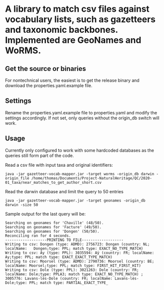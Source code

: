 # A library to match csv files against vocabulary lists, such as gazetteers and taxonomic backbones. Implemented are GeoNames and WoRMS.

## Get the source or binaries
For nontechnical users, the easiest is to get the release binary and download the properties.yaml.example file.

## Settings
Rename the properties.yaml.example file to properties.yaml and modify the settings accordingly. If not set, only queries without the origin_db switch will work.

## Usage
Currently only configured to work with some hardcoded databases as the queries still form part of the code.

Read a csv file with input taxa and original identifiers:
 
	java -jar gazetteer-vocab-mapper.jar -target worms -origin_db darwin -origin_file /home/thomas/Documents/Project-NaturalHeritage/QC/2020-01_taxa/near_matches_to_get_author_short.csv 

Read the darwin database and limit the query to 50 entries

	java -jar gazetteer-vocab-mapper.jar -target geonames -origin_db darwin -size 50
Sample output for the last query will be:

	Searching on geonames for 'Chaville' (48/50). 
	Searching on geonames for 'Facture' (49/50). 
	Searching on geonames for 'Dongen' (50/50). 
	Reconciling ran for 4 seconds.
	-------------------PRINTING TO FILE-------------------
	Writing to csv: Dongen (type: ADMD): 2756723: Dongen (country: NL; localName: 	Dongen;type: PPL; match type: EXACT_NO_TYPE_MATCH) 
	Writing to csv: Ay (type: PPL): 3035594: Aÿ (country: FR; localName: Ay;type: PPL; match type: EXACT_EXACT_TYPE_MATCH) 
	Writing to csv: Moorsel (type: ADMD): 2790736: Moorsel (country: BE; localName: Moorsel;type: PPL; match type: FIRST_HIT_FIRST_HIT) 
	Writing to csv: Dole (type: PPL): 3021263: Dole (country: FR; localName: Dole;type: PPLA3; match type: EXACT_NO_TYPE_MATCH) ; 3005776: Lavans-lès-Dole (country: FR; localName: Lavans-lès-Dole;type: PPL; match type: PARTIAL_EXACT_TYPE_


